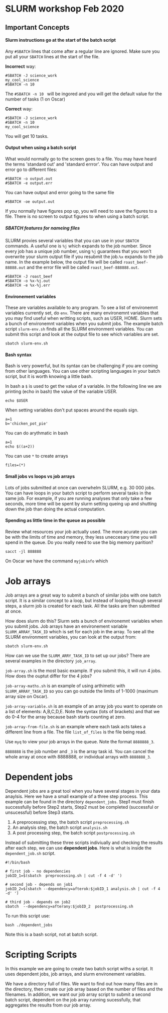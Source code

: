 # SLURM workshop Feb 2020

## Important Concepts

#### Slurm instructions go at the start of the batch script

Any `#SBATCH` lines that come after a regular line are ignored. Make sure you put all your `SBATCH` lines at the start of the file.

**Incorrect** way:

````
#SBATCH -J science_work
my_cool_science
#SBATCH -n 10
````

The `#SBATCH -n 10 ` will be ingored and you will get the default value for the number of tasks (1 on Oscar) 

**Correct** way:

````
#SBATCH -J science_work
#SBATCH -n 10
my_cool_science
````
You will get 10 tasks.

#### Output when using a batch script
What would normally go to the screen goes to a file. You may have heard the terms 'standard out' and 'standard errror'.   You can have output and error go to different files: 

````
#SBATCH -o output.out
#SBATCH -e output.err
````

You can have output and error going to the same file

````
#SBATCH -oe output.out
````

If you normally have figures pop up, you will need to save the figures to a file.  There is no screen to output figures to when using a batch script. 

##### SBATCH features for nameing files

SLURM provies several variables that you can use in your `SBATCH` commands.  A useful one is `%j` which expands to the job number.  Since every job has a unique job number, using `%j` guarantees that you won't overwrite your slurm output file if you resubmit the job.`%x` expands to the job name.  In the example below, the output file will be called `roast_beef-88888.out` and the error file will be called `roast_beef-888888.out`.

````
#SBATCH -J roast_beef
#SBATCH -o %x-%j.out 
#SBATCH -e %x-%j.err 

````


#### Environement variables

These are variables available to any program.  To see a list of environemnt variables currently set, do `env`.  There are many environemnt variables that you may find useful when writting scripts, such as USER, HOME.  Slurm sets a bunch of environemnt variables when you submit jobs. The example batch script `slurm-env.sh` finds all the SLURM environment variables.  You can submit this script and look at the output file to see which variables are set. 

`sbatch slurm-env.sh` 

#### Bash syntax

Bash is very powerful, but its syntax can be challenging if you are coming from other languages. You can use other scripting languages in your batch script, but it is worth knowing a little bash. 

In bash a `$` is used to get the value of a variable.   In the following line we are printing (echo in bash) the value of the variable USER.

`echo $USER`

When setting variables don't put spaces around the equals sign.
 
````
a=1
b='chicken_pot_pie'
````

You can do arythmatic in bash

````
a=1
echo $((a+2)) 
````

You can use `*` to create arrays

````
files=(*)
````

#### Small jobs vs loops vs job arrays

Lots of jobs submitted at once can overwhelm SLURM, e.g. 30 000 jobs.  
You can have loops in your batch script to perform several tasks in the same job.  For example, if you are running analyses that only take a few seconds, more time will be spent by slurm setting queing up and shutting down the job than doing the actual computation. 

#### Spending as little time in the queue as possible
Review what resources your job actually used.  The more acurate you can be with the limits of time and memory, they less uneccesary time you will spend in the queue.  Do you really need to use the big memory parition?

`````
sacct -jl 888888
`````

On Oscar we have the command `myjobinfo` which 


# Job arrays

Job arrays are a great way to submit a bunch of similar jobs with one batch script. It is a similar concept to a loop, but instead of looping though several steps, a slurm job is created for each task.  All the tasks are then submitted at once.  

How does slurm do this?  Slurm sets a bunch of environemnt variables when you submit jobs.  Job arrays have an environement variable `SLURM_ARRAY_TASK_ID` which is set for each job in the array.  To see all the SLURM environment variables, you can look at the output from:

`sbatch slurm-env.sh` 

How can we use the `SLURM_ARRY_TASK_ID` to set up our jobs?  There are several examples in the directory `job_array`.  

`job-array.sh`  is the most basic example.  If you submit this, it will run 4 jobs. How does the ouptut differ for the 4 jobs?

`job-array-maths.sh` is an example of using arthimetic with `SLURM_ARRAY_TASK_ID` so you can go outside the limits of 1-1000 (maximum array size on Oscar).

`job-array-variable.sh` is an example of an array job you want to operate on a list of elements: A,B,C,D,E.  Note the syntax (lots of brackets) and that we do 0-4 for the array because bash starts counting at zero. 

`job-array-from-file.sh` is an example where each task acts takes a different line from a file.   The file `list_of_files` is the file being read. 

Use `myq` to view your job arrays in the queue.  Note the format `8888888_3`.    

`8888888` is the job number and `_3` is the array task id. You can cancel the whole array at once with 8888888, or individual arrays with `8888888_3`.

# Dependent jobs

Dependent jobs are a great tool when you have several stages in your data anaylsis.  Here we have a small example of a three step process. This example can be found in the directory `dependent_jobs`.  Step1 must finish successfully before Step2 starts, Step2 must be completed (successful or unsucessful) before Step3 starts.   

1. A preprocessing step, the batch script `preprocessing.sh`
2. An analysis step, the batch script `analysis.sh`
3. A post processing step, the batch script `postprocessing.sh`


Instead of submitting these three scripts indiviually and checking the results after each step, we can use **dependent jobs**. Here is what is inside the `dependent_job.sh` script.

````
#!/bin/bash

# first job - no dependencies
jobID_1=$(sbatch  preprocessing.sh | cut -f 4 -d' ')

# second job - depends on job1
jobID_2=$(sbatch --dependency=afterok:$jobID_1 analysis.sh | cut -f 4 -d' ')

# third job - depends on job2
sbatch  --dependency=afterany:$jobID_2  postprocessing.sh
````

To run this script use:

`bash ./dependent_jobs`

Note this is a bash script, not at batch script.


# Scripting Scripts

In this example we are going to create two batch script withs a script. It uses dependent jobs, job arrays, and slurm environement variables. 

We have a directory full of files.  We want to find out how many files are in the directory, then create our job array based on the number of files and the filenames.  In addition, we want our job array script to submit a second batch script, dependent on the job array running sucessfully, that aggregates the results from our job array.   







